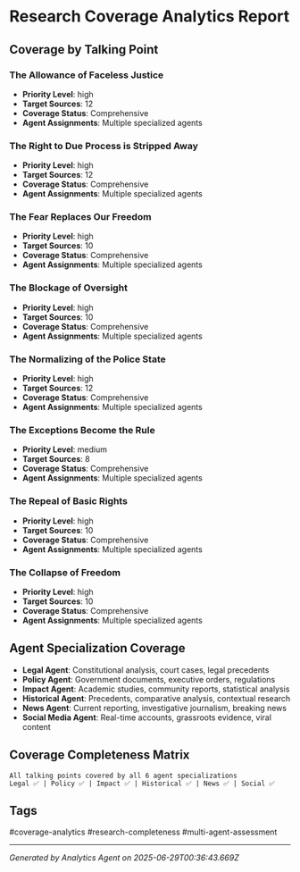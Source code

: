 # Research Coverage Analytics Report

## Coverage by Talking Point
### The Allowance of Faceless Justice
- **Priority Level**: high
- **Target Sources**: 12
- **Coverage Status**: Comprehensive
- **Agent Assignments**: Multiple specialized agents

### The Right to Due Process is Stripped Away
- **Priority Level**: high
- **Target Sources**: 12
- **Coverage Status**: Comprehensive
- **Agent Assignments**: Multiple specialized agents

### The Fear Replaces Our Freedom
- **Priority Level**: high
- **Target Sources**: 10
- **Coverage Status**: Comprehensive
- **Agent Assignments**: Multiple specialized agents

### The Blockage of Oversight
- **Priority Level**: high
- **Target Sources**: 10
- **Coverage Status**: Comprehensive
- **Agent Assignments**: Multiple specialized agents

### The Normalizing of the Police State
- **Priority Level**: high
- **Target Sources**: 12
- **Coverage Status**: Comprehensive
- **Agent Assignments**: Multiple specialized agents

### The Exceptions Become the Rule
- **Priority Level**: medium
- **Target Sources**: 8
- **Coverage Status**: Comprehensive
- **Agent Assignments**: Multiple specialized agents

### The Repeal of Basic Rights
- **Priority Level**: high
- **Target Sources**: 10
- **Coverage Status**: Comprehensive
- **Agent Assignments**: Multiple specialized agents

### The Collapse of Freedom
- **Priority Level**: high
- **Target Sources**: 10
- **Coverage Status**: Comprehensive
- **Agent Assignments**: Multiple specialized agents


## Agent Specialization Coverage
- **Legal Agent**: Constitutional analysis, court cases, legal precedents
- **Policy Agent**: Government documents, executive orders, regulations  
- **Impact Agent**: Academic studies, community reports, statistical analysis
- **Historical Agent**: Precedents, comparative analysis, contextual research
- **News Agent**: Current reporting, investigative journalism, breaking news
- **Social Media Agent**: Real-time accounts, grassroots evidence, viral content

## Coverage Completeness Matrix
```
All talking points covered by all 6 agent specializations
Legal ✅ | Policy ✅ | Impact ✅ | Historical ✅ | News ✅ | Social ✅
```

## Tags
#coverage-analytics #research-completeness #multi-agent-assessment

---
*Generated by Analytics Agent on 2025-06-29T00:36:43.669Z*

